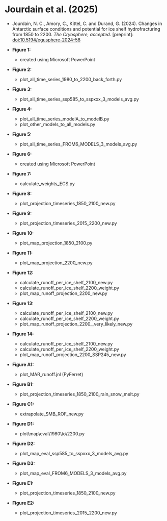 # Jourdain et al. (2025)

* Jourdain, N. C., Amory, C., Kittel, C. and Durand, G. (2024). Changes in Antarctic surface conditions and potential for ice shelf hydrofracturing from 1850 to 2200. _The Cryosphere, accepted_. [preprint]: [doi:10.5194/egusphere-2024-58](https://doi.org/10.5194/egusphere-2024-58)

* **Figure 1:**
   - created using Microsoft PowerPoint

* **Figure 2:**
   - plot\_all\_time\_series\_1980\_to\_2200\_back\_forth.py

* **Figure 3:**
   - plot\_all\_time\_series\_ssp585\_to\_sspxxx\_3\_models\_avg.py 

* **Figure 4:**
   - plot\_all\_time\_series\_modelA\_to\_modelB.py
   - plot\_other\_models\_to\_all\_models.py
 
* **Figure 5:**
   - plot\_all\_time\_series\_FROM6\_MODELS\_3\_models\_avg.py
 
* **Figure 6:**
   - created using Microsoft PowerPoint
 
* **Figure 7:**
   - calculate\_weights\_ECS.py
 
* **Figure 8:**
   - plot\_projection\_timeseries\_1850\_2100\_new.py
 
* **Figure 9:**
   - plot\_projection\_timeseries\_2015\_2200\_new.py 
 
* **Figure 10:**
   - plot\_map\_projection\_1850\_2100.py
 
* **Figure 11:**
   - plot\_map\_projection\_2200\_new.py
 
* **Figure 12:**
   - calculate\_runoff\_per\_ice\_shelf\_2100\_new.py
   - calculate\_runoff\_per\_ice\_shelf\_2200\_weight.py
   - plot\_map\_runoff\_projection\_2200\_new.py
 
* **Figure 13:**
   - calculate\_runoff\_per\_ice\_shelf\_2100\_new.py
   - calculate\_runoff\_per\_ice\_shelf\_2200\_weight.py
   - plot\_map\_runoff\_projection\_2200\_\_very\_likely\_new.py
 
* **Figure 14:**
   - calculate\_runoff\_per\_ice\_shelf\_2100\_new.py
   - calculate\_runoff\_per\_ice\_shelf\_2200\_weight.py
   - plot\_map\_runoff\_projection\_2200\_SSP245\_new.py
 
* **Figure A1:**
   - plot\_MAR\_runoff.jnl  (PyFerret)
 
* **Figure B1:**
   - plot\_projection\_timeseries\_1850\_2100\_rain\_snow\_melt.py
 
* **Figure C1:**
   - extrapolate\_SMB\_ROF\_new.py
 
* **Figure D1:**
   - plot\map\eval\1980\to\2200.py

* **Figure D2:**
   - plot\_map\_eval\_ssp585\_to\_sspxxx\_3\_models\_avg.py

* **Figure D3:**
   - plot\_map\_eval\_FROM6\_MODELS\_3\_models\_avg.py

* **Figure E1:**
   - plot\_projection\_timeseries\_1850\_2100\_new.py

* **Figure E2:**
   - plot\_projection\_timeseries\_2015\_2200\_new.py
